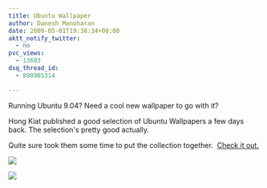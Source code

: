 ```yaml
---
title: Ubuntu Wallpaper
author: Danesh Manoharan
date: 2009-05-01T19:38:34+00:00
aktt_notify_twitter:
  - no
pvc_views:
  - 13603
dsq_thread_id:
  - 890901314

---
```

Running Ubuntu 9.04? Need a cool new wallpaper to go with it?

Hong Kiat published a good selection of Ubuntu Wallpapers a few days back. The selection's pretty good actually.

Quite sure took them some time to put the collection together.  [Check it out.][1]

![](/wp-content/uploads/2009/05/ubuntu_wallpaper_11.jpg)

![](/wp-content/uploads/2009/05/3d_ubuntu_10.jpg)

 [1]: http://www.hongkiat.com/blog/60-most-execellent-ubuntu-wallpapers/